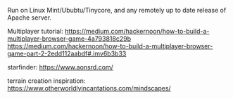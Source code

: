 Run on Linux Mint/Ububtu/Tinycore, and any remotely up to date release of Apache server.

Multiplayer tutorial: https://medium.com/hackernoon/how-to-build-a-multiplayer-browser-game-4a793818c29b https://medium.com/hackernoon/how-to-build-a-multiplayer-browser-game-part-2-2edd112aabdf#.imv6b3b33

starfinder: https://www.aonsrd.com/

terrain creation inspiration: https://www.otherworldlyincantations.com/mindscapes/
